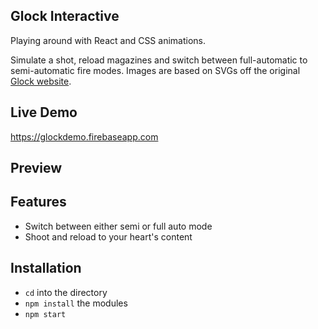## Glock Interactive

Playing around with React and CSS animations. 

Simulate a shot, reload magazines and switch between full-automatic to semi-automatic fire modes. Images are based on SVGs off the original [Glock website](http://19x.glock.us).


## Live Demo

https://glockdemo.firebaseapp.com

## Preview


## Features

- Switch between either semi or full auto mode
- Shoot and reload to your heart's content


## Installation

- ```cd``` into the directory
- ```npm install``` the modules
- ```npm start```

